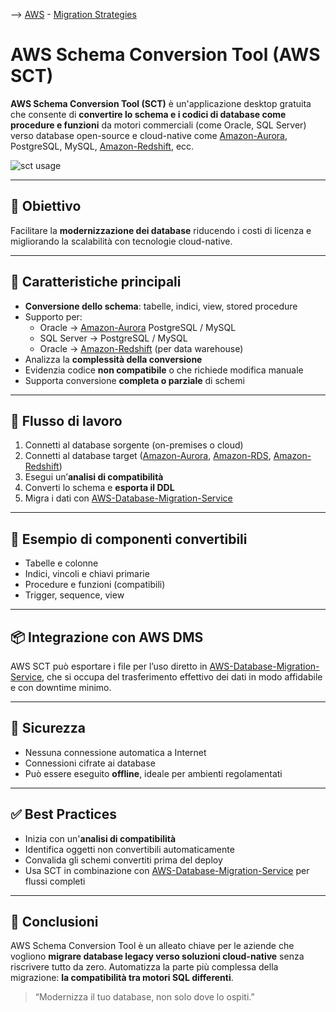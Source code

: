 --> [AWS](AWS.md)  -  [Migration Strategies](AWS-Migration-Strategies.md)
# AWS Schema Conversion Tool (AWS SCT)

**AWS Schema Conversion Tool (SCT)** è un'applicazione desktop gratuita che consente di **convertire lo schema e i codici di database come procedure e funzioni** da motori commerciali (come Oracle, SQL Server) verso database open-source e cloud-native come [Amazon-Aurora](Amazon-Aurora.md), PostgreSQL, MySQL, [Amazon-Redshift](Amazon-Redshift.md), ecc.

![sct usage](sct-usage.png)

---

## 🎯 Obiettivo

Facilitare la **modernizzazione dei database** riducendo i costi di licenza e migliorando la scalabilità con tecnologie cloud-native.

---

## 🧩 Caratteristiche principali

- **Conversione dello schema**: tabelle, indici, view, stored procedure
- Supporto per:
  - Oracle → [Amazon-Aurora](Amazon-Aurora.md) PostgreSQL / MySQL
  - SQL Server → PostgreSQL / MySQL
  - Oracle → [Amazon-Redshift](Amazon-Redshift.md) (per data warehouse)
- Analizza la **complessità della conversione**
- Evidenzia codice **non compatibile** o che richiede modifica manuale
- Supporta conversione **completa o parziale** di schemi

---

## 🔄 Flusso di lavoro

1. Connetti al database sorgente (on-premises o cloud)
2. Connetti al database target ([Amazon-Aurora](Amazon-Aurora.md), [Amazon-RDS](Amazon-RDS.md), [Amazon-Redshift](Amazon-Redshift.md))
3. Esegui un’**analisi di compatibilità**
4. Converti lo schema e **esporta il DDL**
5. Migra i dati con [AWS-Database-Migration-Service](AWS-Database-Migration-Service.md)

---

## 🔧 Esempio di componenti convertibili

- Tabelle e colonne
- Indici, vincoli e chiavi primarie
- Procedure e funzioni (compatibili)
- Trigger, sequence, view

---

## 📦 Integrazione con AWS DMS

AWS SCT può esportare i file per l’uso diretto in [AWS-Database-Migration-Service](AWS-Database-Migration-Service.md), che si occupa del trasferimento effettivo dei dati in modo affidabile e con downtime minimo.

---

## 🔐 Sicurezza

- Nessuna connessione automatica a Internet
- Connessioni cifrate ai database
- Può essere eseguito **offline**, ideale per ambienti regolamentati

---

## ✅ Best Practices

- Inizia con un'**analisi di compatibilità**
- Identifica oggetti non convertibili automaticamente
- Convalida gli schemi convertiti prima del deploy
- Usa SCT in combinazione con [AWS-Database-Migration-Service](AWS-Database-Migration-Service.md) per flussi completi

---

## 📌 Conclusioni

AWS Schema Conversion Tool è un alleato chiave per le aziende che vogliono **migrare database legacy verso soluzioni cloud-native** senza riscrivere tutto da zero. Automatizza la parte più complessa della migrazione: **la compatibilità tra motori SQL differenti**.

> “Modernizza il tuo database, non solo dove lo ospiti.”
